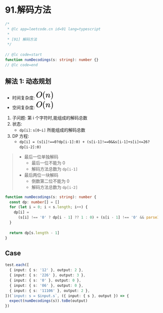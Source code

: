 # 91.解码方法

```ts
/*
 * @lc app=leetcode.cn id=91 lang=typescript
 *
 * [91] 解码方法
 */

// @lc code=start
function numDecodings(s: string): number {}
// @lc code=end
```

## 解法 1: 动态规划

- 时间复杂度: <!-- $O(n)$ --> <img style="transform: translateY(0.1em); background: white;" src="./svg/o-n.svg" alt="O(n)">
- 空间复杂度: <!-- $O(n)$ --> <img style="transform: translateY(0.1em); background: white;" src="./svg/o-n.svg" alt="O(n)">

1. 子问题: 第 i 个字符时,能组成的解码总数
2. 状态:
   - `dp[i]`: `s[0~i]` 所能组成的解码总数
3. DP 方程:
   - `dp[i] = (s[i]!==0?dp[i-1]:0) + (s[i-1]!==0&&s[i-1]+s[i]<=26?dp[i-2]:0)`

> - 最后一位单独解码
>   - 最后一位不能为 0
>   - 解码方法总数为 `dp[i-1]`
> - 最后两位一块解码
>   - 倒数第二位不能为 0
>   - 解码方法总数为 `dp[i-2]`

```ts
function numDecodings(s: string): number {
  const dp: number[] = []
  for (let i = 0; i < s.length; i++) {
    dp[i] =
      (s[i] !== '0' ? dp[i - 1] ?? 1 : 0) + (s[i - 1] !== '0' && parseInt(s[i - 1] + s[i]) <= 26 ? dp[i - 2] ?? 1 : 0)
  }

  return dp[s.length - 1]
}
```

## Case

```ts
test.each([
  { input: { s: '12' }, output: 2 },
  { input: { s: '226' }, output: 3 },
  { input: { s: '0' }, output: 0 },
  { input: { s: '06' }, output: 0 },
  { input: { s: '11106' }, output: 2 },
])(`input: s = $input.s`, ({ input: { s }, output }) => {
  expect(numDecodings(s)).toBe(output)
})
```
